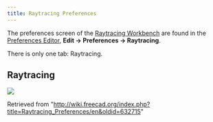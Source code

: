 ```yaml
---
title: Raytracing Preferences
---
```


The preferences screen of the [Raytracing Workbench](/Raytracing_Workbench "Raytracing Workbench") are found in the [Preferences Editor](/Preferences_Editor "Preferences Editor"), **Edit → Preferences → Raytracing**.

There is only one tab: Raytracing.

## Raytracing

![](/images/Preference_Raytracing_Tab_01.png)

Retrieved from "<http://wiki.freecad.org/index.php?title=Raytracing_Preferences/en&oldid=632715>"
